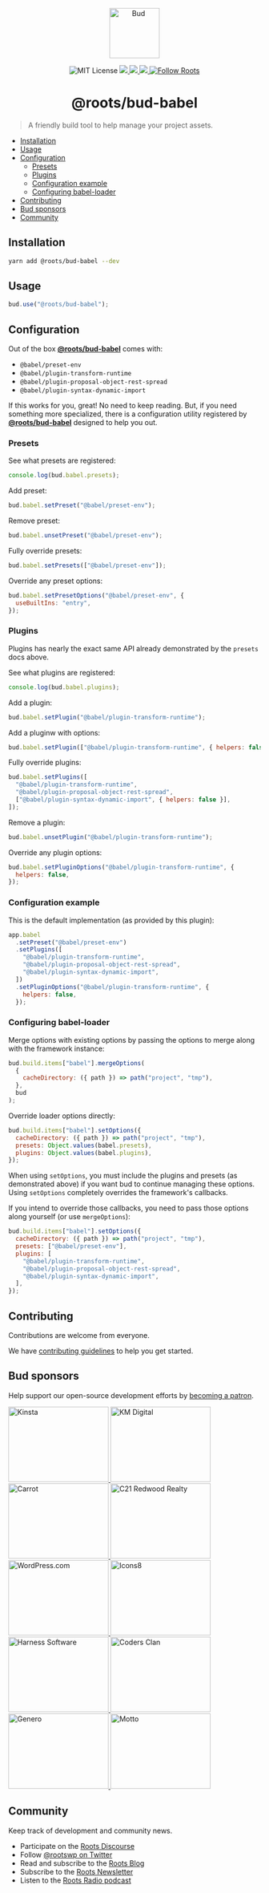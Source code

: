 <p align="center">
  <img alt="Bud" src="https://cdn.roots.io/app/uploads/logo-bud.svg" height="100">
</p>

<p align="center">
  <img alt="MIT License" src="https://img.shields.io/github/license/roots/bud?color=%23525ddc&style=flat-square">
  <a href="https://www.npmjs.com/package/@roots/bud-babel">
    <img src="https://img.shields.io/npm/v/@roots/bud-babel.svg?color=%23525ddc&style=flat-square" />
  </a>
  <a href="https://codeclimate.com/github/roots/bud-support/maintainability">
    <img src="https://img.shields.io/codeclimate/maintainability/roots/bud-support?color=%23525ddc&style=flat-square" />
  </a>
  <a href="Typescript" src="https://github.com/roots/bud/tree/stable/typings">
    <img src="https://img.shields.io/badge/typings-%40roots%2Fbud--typings-%23525ddc" />
  </a>
  <a href="https://twitter.com/rootswp">
    <img alt="Follow Roots" src="https://img.shields.io/twitter/follow/rootswp.svg?color=%23525ddc&style=flat-square" />
  </a>
</p>

<h1 align="center">
  <strong>@roots/bud-babel</strong>
</h1>

> A friendly build tool to help manage your project assets.

- [Installation](#installation)
- [Usage](#usage)
- [Configuration](#configuration)
  - [Presets](#presets)
  - [Plugins](#plugins)
  - [Configuration example](#configuration-example)
  - [Configuring babel-loader](#configuring-babel-loader)
- [Contributing](#contributing)
- [Bud sponsors](#bud-sponsors)
- [Community](#community)

## Installation

```sh
yarn add @roots/bud-babel --dev
```

## Usage

```js
bud.use("@roots/bud-babel");
```

## Configuration

Out of the box [**@roots/bud-babel**](https://github.com/roots/bud/tree/stable/packages/@roots/bud-babel) comes with:

- `@babel/preset-env`
- `@babel/plugin-transform-runtime`
- `@babel/plugin-proposal-object-rest-spread`
- `@babel/plugin-syntax-dynamic-import`

If this works for you, great! No need to keep reading. But, if you need something more specialized, there is a configuration utility registered by [**@roots/bud-babel**](https://github.com/roots/bud/tree/stable/packages/@roots/bud-babel) designed to help you out.

### Presets

See what presets are registered:

```js
console.log(bud.babel.presets);
```

Add preset:

```js
bud.babel.setPreset("@babel/preset-env");
```

Remove preset:

```js
bud.babel.unsetPreset("@babel/preset-env");
```

Fully override presets:

```js
bud.babel.setPresets(["@babel/preset-env"]);
```

Override any preset options:

```js
bud.babel.setPresetOptions("@babel/preset-env", {
  useBuiltIns: "entry",
});
```

### Plugins

Plugins has nearly the exact same API already demonstrated by the `presets` docs above.

See what plugins are registered:

```js
console.log(bud.babel.plugins);
```

Add a plugin:

```js
bud.babel.setPlugin("@babel/plugin-transform-runtime");
```

Add a pluginw with options:

```js
bud.babel.setPlugin(["@babel/plugin-transform-runtime", { helpers: false }]);
```

Fully override plugins:

```js
bud.babel.setPlugins([
  "@babel/plugin-transform-runtime",
  "@babel/plugin-proposal-object-rest-spread",
  ["@babel/plugin-syntax-dynamic-import", { helpers: false }],
]);
```

Remove a plugin:

```js
bud.babel.unsetPlugin("@babel/plugin-transform-runtime");
```

Override any plugin options:

```js
bud.babel.setPluginOptions("@babel/plugin-transform-runtime", {
  helpers: false,
});
```

### Configuration example

This is the default implementation (as provided by this plugin):

```js
app.babel
  .setPreset("@babel/preset-env")
  .setPlugins([
    "@babel/plugin-transform-runtime",
    "@babel/plugin-proposal-object-rest-spread",
    "@babel/plugin-syntax-dynamic-import",
  ])
  .setPluginOptions("@babel/plugin-transform-runtime", {
    helpers: false,
  });
```

### Configuring babel-loader

Merge options with existing options by passing the options to merge along with the framework instance:

```js
bud.build.items["babel"].mergeOptions(
  {
    cacheDirectory: ({ path }) => path("project", "tmp"),
  },
  bud
);
```

Override loader options directly:

```js
bud.build.items["babel"].setOptions({
  cacheDirectory: ({ path }) => path("project", "tmp"),
  presets: Object.values(babel.presets),
  plugins: Object.values(babel.plugins),
});
```

When using `setOptions`, you must include the plugins and presets (as demonstrated above) if you want bud to continue managing these options. Using `setOptions` completely overrides the framework's callbacks.

If you intend to override those callbacks, you need to pass those options along yourself (or use `mergeOptions`):

```js
bud.build.items["babel"].setOptions({
  cacheDirectory: ({ path }) => path("project", "tmp"),
  presets: ["@babel/preset-env"],
  plugins: [
    "@babel/plugin-transform-runtime",
    "@babel/plugin-proposal-object-rest-spread",
    "@babel/plugin-syntax-dynamic-import",
  ],
});
```

## Contributing

Contributions are welcome from everyone.

We have [contributing guidelines](https://github.com/roots/guidelines/blob/master/CONTRIBUTING.md) to help you get started.

## Bud sponsors

Help support our open-source development efforts by [becoming a patron](https://www.patreon.com/rootsdev).

<a href="https://kinsta.com/?kaid=OFDHAJIXUDIV">
  <img src="https://cdn.roots.io/app/uploads/kinsta.svg" alt="Kinsta" width="200" height="150">
</a>
<a href="https://k-m.com/">
  <img src="https://cdn.roots.io/app/uploads/km-digital.svg" alt="KM Digital" width="200" height="150">
</a>
<a href="https://carrot.com/">
  <img src="https://cdn.roots.io/app/uploads/carrot.svg" alt="Carrot" width="200" height="150">
</a>
<a href="https://www.c21redwood.com/">
  <img src="https://cdn.roots.io/app/uploads/c21redwood.svg" alt="C21 Redwood Realty" width="200" height="150">
</a>
<a href="https://wordpress.com/">
  <img src="https://cdn.roots.io/app/uploads/wordpress.svg" alt="WordPress.com" width="200" height="150">
</a>
<a href="https://icons8.com/">
  <img src="https://cdn.roots.io/app/uploads/icons8.svg" alt="Icons8" width="200" height="150">
</a>
<a href="https://www.harnessup.com/">
  <img src="https://cdn.roots.io/app/uploads/harness-software.svg" alt="Harness Software" width="200" height="150">
</a>
<a href="https://www.codersclan.com/">
  <img src="https://cdn.roots.io/app/uploads/coders-clan.svg" alt="Coders Clan" width="200" height="150">
</a>
<a href="https://generodigital.com/">
  <img src="https://cdn.roots.io/app/uploads/genero.svg" alt="Genero" width="200" height="150">
</a>
<a href="https://motto.ca/roots">
  <img src="https://cdn.roots.io/app/uploads/motto.svg" alt="Motto" width="200" height="150">
</a>

## Community

Keep track of development and community news.

- Participate on the [Roots Discourse](https://discourse.roots.io/)
- Follow [@rootswp on Twitter](https://twitter.com/rootswp)
- Read and subscribe to the [Roots Blog](https://roots.io/blog/)
- Subscribe to the [Roots Newsletter](https://roots.io/subscribe/)
- Listen to the [Roots Radio podcast](https://roots.io/podcast/)
